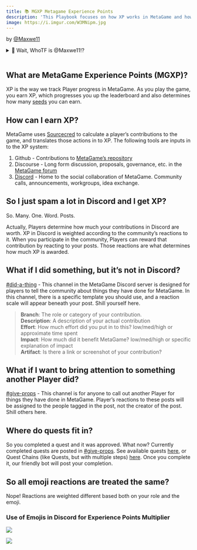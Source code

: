 ```yaml
---
title: 📚 MGXP Metagame Experience Points
description: 'This Playbook focuses on how XP works in MetaGame and how to earn it.'
image: https://i.imgur.com/W3MNipm.jpg
---
```


by [@Maxwe11](https://metagame.wtf/player/maxwe11)

<details>
<summary>🤔 Wait, WhoTF is @Maxwe11!?</summary>
<br />
 Maxwe11 is a patron and a curiousity driven resident of MetaGame. He can be found in Discord as Maxwe11#7157.
</details>
<br />

## What are MetaGame Experience Points (MGXP)?
XP is the way we track Player progress in MetaGame. As you play the game, you earn XP, which progresses you up the leaderboard and also determines how many [seeds](https://metagame.wtf/seeds) you can earn.

## How can I earn XP?

MetaGame uses [Sourcecred](https://sourcecred.io/) to calculate a player’s contributions to the game, and translates those actions in to XP. The following tools are inputs in to the XP system:

1. Github - Contributions to [MetaGame’s repository](https://github.com/MetaFam)
2. Discourse - Long form discussion, proposals, governance, etc. in the [MetaGame forum](https://forum.metagame.wtf/)
3. [Discord](https://discord.gg/f59d4Tf) - Home to the social collaboration of MetaGame. Community calls, announcements, workgroups, idea exchange.

## So I just spam a lot in Discord and I get XP?

So. Many. One. Word. Posts. 

Actually, Players determine how much your contributions in Discord are worth. XP in Discord is weighted according to the community’s reactions to it. When you participate in the community, Players can reward that contribution by reacting to your posts. Those reactions are what determines how much XP is awarded.

## What if I did something, but it’s not in Discord?

[#did-a-thing](https://discord.com/channels/629411177947987986/692892074198040647) - This channel in the MetaGame Discord server is designed for players to tell the community about things they have done for MetaGame. In this channel, there is a specific template you should use, and a reaction scale will appear beneath your post. Shill yourself here.

>**Branch**: The role or category of your contribution. <br />
>**Description**: A description of your actual contribution <br />
>**Effort**: How much effort did you put in to this? low/med/high or approximate time spent <br />
>**Impact**: How much did it benefit MetaGame? low/med/high or specific explanation of impact <br />
>**Artifact**: Is there a link or screenshot of your contribution? <br />

## What if I want to bring attention to something another Player did?

[#give-props](https://discord.com/channels/629411177947987986/718557002221224037) - This channel is for anyone to call out another Player for things they have done in MetaGame. Player’s reactions to these posts will be assigned to the people tagged in the post, not the creator of the post. Shill others here.

## Where do quests fit in?

So you completed a quest and it was approved. What now? Currently completed quests are posted in [#give-props](https://discord.com/channels/629411177947987986/718557002221224037). See available quests [here](https://metagame.wtf/quests), or Quest Chains (like Quests, but with multiple steps) [here](https://metagame.wtf/roles). Once you complete it, our friendly bot will post your completion.

## So all emoji reactions are treated the same?

Nope! Reactions are weighted different based both on your role and the emoji.

### Use of Emojis in Discord for Experience Points Multiplier

![](https://i.imgur.com/6o4PpVT.png)

![](https://i.imgur.com/W3MNipm.jpg)
